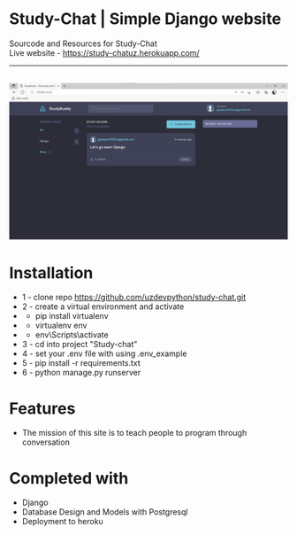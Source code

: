 # Study-Chat | Simple Django website 
Sourcode and Resources for Study-Chat <br>
Live website - https://study-chatuz.herokuapp.com/ <hr><br>
<img src="./docs/image-site.png">


# Installation
* 1 - clone repo https://github.com/uzdevpython/study-chat.git
* 2 - create a virtual environment and activate
*  - pip install virtualenv
*  - virtualenv env
*  - env\Scripts\activate
* 3 - cd into project "Study-chat"
* 4 - set your .env file with using .env_example
* 5 - pip install -r requirements.txt
* 6 - python manage.py runserver


# Features
* The mission of this site is to teach people to program through conversation


# Completed with
* Django 
* Database Design and Models with Postgresql
* Deployment to heroku


